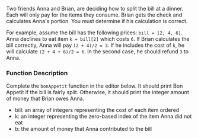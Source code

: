 Two friends Anna and Brian, are deciding how to split the bill at a dinner. Each will only pay for the items they consume. 
Brian gets the check and calculates Anna's portion. You must determine if his calculation is correct.

For example, assume the bill has the following prices: `bill = [2, 4, 6]`. Anna declines to eat item `k = bill[2]` which costs `6`. 
If Brian calculates the bill correctly, Anna will pay `(2 + 4)/2 = 3`. If he includes the cost of `k`, he will calculate `(2 + 4 + 6)/2 = 6`. 
In the second case, he should refund `3` to Anna.

### Function Description
Complete the `bonAppetit` function in the editor below. 
It should print Bon Appetit if the bill is fairly split. 
Otherwise, it should print the integer amount of money that Brian owes Anna.
* bill: an array of integers representing the cost of each item ordered
* k: an integer representing the zero-based index of the item Anna did not eat
* b: the amount of money that Anna contributed to the bill